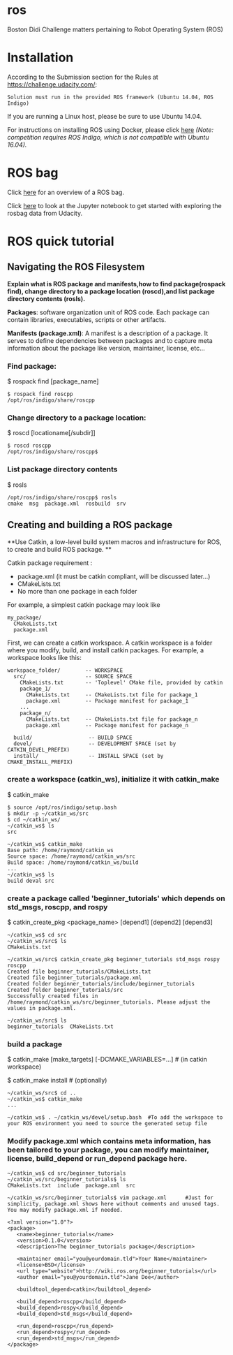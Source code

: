 # ros
Boston Didi Challenge matters pertaining to Robot Operating System (ROS)

# Installation

According to the Submission section for the Rules at https://challenge.udacity.com/:
```
Solution must run in the provided ROS framework (Ubuntu 14.04, ROS Indigo)
```

If you are running a Linux host, please be sure to use Ubuntu 14.04.


For instructions on installing ROS using Docker, please click [here](./docs/installation.md)
*(Note: competition requires ROS Indigo, which is not compatible with Ubuntu 16.04).*

# ROS bag
Click [here](./docs/rosbag.md) for an overview of a ROS bag.

Click [here](./docs/rosbag_exploration.ipynb) to look at the Jupyter notebook to get started with exploring the rosbag data from Udacity.

# ROS quick tutorial

## Navigating the ROS Filesystem
**Explain what is ROS package and manifests,how to find package(rospack find), change directory to a package location (roscd),and list package directory contents (rosls).**

**Packages**: software organization unit of ROS code. Each package can contain libraries, executables, scripts or other artifacts.

**Manifests (package.xml)**: A manifest is a description of a package. It serves to define dependencies between packages and to capture meta information about the package like version, maintainer, license, etc...

### Find package: 
$ rospack find [package_name]
```
$ rospack find roscpp
/opt/ros/indigo/share/roscpp
```

### Change directory to a package location:
$ roscd [locationame[/subdir]]
```
$ roscd roscpp
/opt/ros/indigo/share/roscpp$
```

### List package directory contents
$ rosls
```
/opt/ros/indigo/share/roscpp$ rosls
cmake  msg  package.xml  rosbuild  srv
```

## Creating and building a ROS package
**Use Catkin, a low-level build system macros and infrastructure for ROS, to create and build ROS package. **

Catkin package requirement :
* package.xml (it must be catkin compliant, will be discussed later...)
* CMakeLists.txt
* No more than one package in each folder

For example, a simplest catkin package may look like
```
my_package/
  CMakeLists.txt
  package.xml
```

First, we can create a catkin workspace.  A catkin workspace is a folder where you modify, build, and install catkin packages.
For example, a workspace looks like this:
```
workspace_folder/        -- WORKSPACE
  src/                   -- SOURCE SPACE
    CMakeLists.txt       -- 'Toplevel' CMake file, provided by catkin
    package_1/
      CMakeLists.txt     -- CMakeLists.txt file for package_1
      package.xml        -- Package manifest for package_1
    ...
    package_n/
      CMakeLists.txt     -- CMakeLists.txt file for package_n
      package.xml        -- Package manifest for package_n
      
  build/                  -- BUILD SPACE
  devel/                  -- DEVELOPMENT SPACE (set by CATKIN_DEVEL_PREFIX)
  install/                -- INSTALL SPACE (set by CMAKE_INSTALL_PREFIX)
```


### create a workspace (catkin_ws), initialize it with catkin_make

$ catkin_make

```
$ source /opt/ros/indigo/setup.bash
$ mkdir -p ~/catkin_ws/src
$ cd ~/catkin_ws/
~/catkin_ws$ ls
src

~/catkin_ws$ catkin_make
Base path: /home/raymond/catkin_ws
Source space: /home/raymond/catkin_ws/src
Build space: /home/raymond/catkin_ws/build
... 
~/catkin_ws$ ls
build deval src

```

### create a package called 'beginner_tutorials' which depends on std_msgs, roscpp, and rospy

$ catkin_create_pkg <package_name> [depend1] [depend2] [depend3]

```
~/catkin_ws$ cd src
~/catkin_ws/src$ ls
CMakeLists.txt

~/catkin_ws/src$ catkin_create_pkg beginner_tutorials std_msgs rospy roscpp
Created file beginner_tutorials/CMakeLists.txt
Created file beginner_tutorials/package.xml
Created folder beginner_tutorials/include/beginner_tutorials
Created folder beginner_tutorials/src
Successfully created files in /home/raymond/catkin_ws/src/beginner_tutorials. Please adjust the values in package.xml.

~/catkin_ws/src$ ls
beginner_tutorials  CMakeLists.txt
```

### build a package

$ catkin_make [make_targets] [-DCMAKE_VARIABLES=...]    # (in catkin workspace)

$ catkin_make install  # (optionally)

```
~/catkin_ws/src$ cd ..
~/catkin_ws$ catkin_make
...

~/catkin_ws$ . ~/catkin_ws/devel/setup.bash  #To add the workspace to your ROS environment you need to source the generated setup file

```

### Modify package.xml which contains meta information, has been tailored to your package, you can modify maintainer, license, build_depend or run_depend package here.

```
~/catkin_ws$ cd src/beginner_tutorials
~/catkin_ws/src/beginner_tutorials$ ls
CMakeLists.txt  include  package.xml  src

~/catkin_ws/src/beginner_tutorials$ vim package.xml      #Just for simplicity, package.xml shows here without comments and unused tags. You may modify package.xml if needed.

<?xml version="1.0"?>
<package>
   <name>beginner_tutorials</name>
   <version>0.1.0</version>
   <description>The beginner_tutorials package</description>
          
   <maintainer email="you@yourdomain.tld">Your Name</maintainer>
   <license>BSD</license>
   <url type="website">http://wiki.ros.org/beginner_tutorials</url>
   <author email="you@yourdomain.tld">Jane Doe</author>
   
   <buildtool_depend>catkin</buildtool_depend>

   <build_depend>roscpp</build_depend>
   <build_depend>rospy</build_depend>
   <build_depend>std_msgs</build_depend>
   
   <run_depend>roscpp</run_depend>
   <run_depend>rospy</run_depend>
   <run_depend>std_msgs</run_depend>
</package>

```



